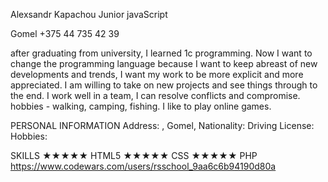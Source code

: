 Alexsandr  Kapachou
Junior javaScript

Gomel
+375 44 735 42 39

after graduating from university, I learned 1c programming. Now I want to change the programming language because I want to keep abreast of new developments and trends, I want my work to be more explicit and more appreciated.
I am willing to take on new projects and see things through to the end. I work well in a team, I can resolve conflicts and compromise.
hobbies - walking, camping, fishing.
I like to play online games.

PERSONAL INFORMATION
  Address: , Gomel, 
  Nationality: 
  Driving License: 
  Hobbies: 

SKILLS
  ★★★★★ HTML5
  ★★★★★ CSS
  ★★★★★ PHP
https://www.codewars.com/users/rsschool_9aa6c6b94190d80a
